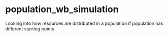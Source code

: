 # population_wb_simulation
Looking into how resources are distributed in a population if population has different starting points
